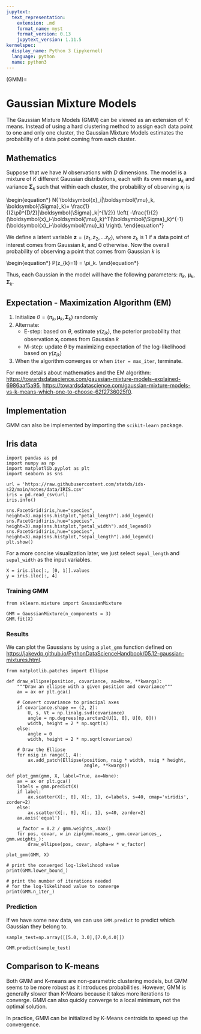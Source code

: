 ```yaml
---
jupytext:
  text_representation:
    extension: .md
    format_name: myst
    format_version: 0.13
    jupytext_version: 1.11.5
kernelspec:
  display_name: Python 3 (ipykernel)
  language: python
  name: python3
---
```


(GMM)=

# Gaussian Mixture Models

The Gaussian Mixture Models (GMM) can be viewed as an extension of K-means. Instead of 
using a hard clustering method to assign each data point to one and only one cluster, 
the Gaussian Mixture Models estimates the probability of a data point coming from each cluster.

## Mathematics

Suppose that we have $N$ observations with $D$ dimensions. 
The model is a mixture of $K$ different Gaussian distributions, each with its own
mean $\boldsymbol{\mu}_k$ and variance $\boldsymbol{\Sigma}_k$ such that within each cluster,
the probability of observing $\boldsymbol{x}_i$ is

\begin{equation*}
N( \boldsymbol{x}_i|\boldsymbol{\mu}_k, \boldsymbol{\Sigma}_k)=
\frac{1}{(2\pi)^{D/2}|\boldsymbol{\Sigma}_k|^{1/2}}
\left( 
-\frac{1}{2}(\boldsymbol{x}_i-\boldsymbol{\mu}_k)^T(\boldsymbol{\Sigma}_k)^{-1}
(\boldsymbol{x}_i-\boldsymbol{\mu}_k)
\right).
\end{equation*}

We define a latent variable $\boldsymbol{z}=(z_{1},z_{2},\dots z_{K})$, 
where $z_{k}$ is 1 if a data point of interest comes from Gaussian $k$, and 0 otherwise. 
Now the overall probability of observing a point that comes from Gaussian $k$ is

\begin{equation*}
P(z_{k}=1) = \pi_k.
\end{equation*}

Thus, each Gaussian in the model will have the following parameters: $\pi_k$, 
$\boldsymbol{\mu}_k$, $\boldsymbol{\Sigma}_k$.



## Expectation - Maximization Algorithm (EM)

1. Initialize $\theta=(\pi_k, 
\boldsymbol{\mu}_k, \boldsymbol{\Sigma}_k)$ randomly
1. Alternate:
    - E-step: based on $\theta$, estimate $\gamma(z_{ik})$, the poterior probability that 
      observation $\boldsymbol{x}_i$ comes from Gaussian $k$
    - M-step: update $\theta$ by maximizing expectation of the log-likelihood 
      based on $\gamma(z_{ik})$
1. When the algorithm converges or when `iter = max_iter`, terminate.

For more details about mathematics and the EM algorithm: 
<https://towardsdatascience.com/gaussian-mixture-models-explained-6986aaf5a95>, 
<https://towardsdatascience.com/gaussian-mixture-models-vs-k-means-which-one-to-choose-62f2736025f0>.

## Implementation

GMM can also be implemented by importing the `scikit-learn` package.

## Iris data

```{code-cell} ipython3
import pandas as pd
import numpy as np
import matplotlib.pyplot as plt
import seaborn as sns
```

```{code-cell} ipython3
url = 'https://raw.githubusercontent.com/statds/ids-s22/main/notes/data/IRIS.csv'
iris = pd.read_csv(url)
iris.info()
```

```{code-cell} ipython3
sns.FacetGrid(iris,hue="species", height=3).map(sns.histplot,"petal_length").add_legend()
sns.FacetGrid(iris,hue="species", height=3).map(sns.histplot,"petal_width").add_legend()
sns.FacetGrid(iris,hue="species", height=3).map(sns.histplot,"sepal_length").add_legend()
plt.show()
```

For a more concise visualization later, we just select `sepal_length` and `sepal_width` as the input variables.

```{code-cell} ipython3
X = iris.iloc[:, [0, 1]].values
y = iris.iloc[:, 4]
```

### Training GMM

```{code-cell} ipython3
from sklearn.mixture import GaussianMixture

GMM = GaussianMixture(n_components = 3)
GMM.fit(X)
```

### Results
We can plot the Gaussians by using a `plot_gmm` function defined on 
<https://jakevdp.github.io/PythonDataScienceHandbook/05.12-gaussian-mixtures.html>.

```{code-cell} ipython3
from matplotlib.patches import Ellipse

def draw_ellipse(position, covariance, ax=None, **kwargs):
    """Draw an ellipse with a given position and covariance"""
    ax = ax or plt.gca()
    
    # Convert covariance to principal axes
    if covariance.shape == (2, 2):
        U, s, Vt = np.linalg.svd(covariance)
        angle = np.degrees(np.arctan2(U[1, 0], U[0, 0]))
        width, height = 2 * np.sqrt(s)
    else:
        angle = 0
        width, height = 2 * np.sqrt(covariance)
    
    # Draw the Ellipse
    for nsig in range(1, 4):
        ax.add_patch(Ellipse(position, nsig * width, nsig * height,
                             angle, **kwargs))
        
def plot_gmm(gmm, X, label=True, ax=None):
    ax = ax or plt.gca()
    labels = gmm.predict(X)
    if label:
        ax.scatter(X[:, 0], X[:, 1], c=labels, s=40, cmap='viridis', zorder=2)
    else:
        ax.scatter(X[:, 0], X[:, 1], s=40, zorder=2)
    ax.axis('equal')
    
    w_factor = 0.2 / gmm.weights_.max()
    for pos, covar, w in zip(gmm.means_, gmm.covariances_, gmm.weights_):
        draw_ellipse(pos, covar, alpha=w * w_factor)
```

```{code-cell} ipython3
plot_gmm(GMM, X)
```

```{code-cell} ipython3
# print the converged log-likelihood value
print(GMM.lower_bound_)
 
# print the number of iterations needed
# for the log-likelihood value to converge
print(GMM.n_iter_)
```

### Prediction

If we have some new data, we can use `GMM.predict` to predict which Gaussian they belong to.

```{code-cell} ipython3
sample_test=np.array([[5.0, 3.0],[7.0,4.0]])

GMM.predict(sample_test)
```

## Comparison to K-means

Both GMM and K-means are non-parametric clustering models, but GMM seems to be more robust 
as it introduces probabilities. However, GMM is generally slower than K-Means because 
it takes more iterations to converge. GMM can also quickly converge to a local minimum, 
not the optimal solution.

In practice, GMM can be initialized by K-Means centroids to speed up the convergence.

```{code-cell} ipython3

```

